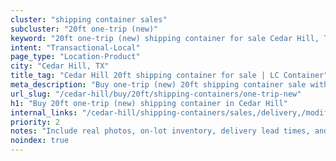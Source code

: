 ```yaml
---
cluster: "shipping container sales"
subcluster: "20ft one-trip (new)"
keyword: "20ft one-trip (new) shipping container for sale Cedar Hill, TX"
intent: "Transactional-Local"
page_type: "Location-Product"
city: "Cedar Hill, TX"
title_tag: "Cedar Hill 20ft shipping container for sale | LC Container"
meta_description: "Buy one-trip (new) 20ft shipping container sale with local delivery in Cedar Hill, TX. LC Container — local Since 2003. Request a fast quote today."
url_slug: "/cedar-hill/buy/20ft/shipping-containers/one-trip-new"
h1: "Buy 20ft one-trip (new) shipping container in Cedar Hill"
internal_links: "/cedar-hill/shipping-containers/sales,/delivery,/modifications"
priority: 2
notes: "Include real photos, on-lot inventory, delivery lead times, and financing info."
noindex: true
---
```


<!-- TODO: Add unique city/inventory copy, images, and internal links here. -->
